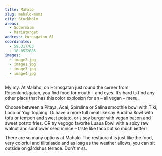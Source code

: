 ```yaml
---
title: Mahalo
slug: mahalo-mums
city: Stockholm
areas:
  - Södermalm
  - Mariatorget
address: Hornsgatan 61
coordinates:
  - 59.317763
  - 18.0522085
images:
  - image2.jpg
  - image1.jpg
  - image3.jpg
  - image4.jpg
---
```


My my. At Malaho, on Hornsgatan just round the corner from Rosenlundsgatan, you find food for mouth – and eyes. It’s hard to find any other place that has this color explosion for an – all vegan – menu.

Choose between a Pitaya, Acai, Spirulina or Salina smoothie bowl with Tiki, Loco or Yogi topping. Or have a more full meal like say Buddha Bowl with tofu or tempeh and sweet potato, or a soy burger with vegan bacon and sweet potato fries. OR try vegogo favorite Luaua Bowl with a spicy raw walnut and sunflower seed mince – taste like taco but so much better!

There are so many options at Mahalo. The restaurant is just like the food, very colorful and tilltalande and as long as the weather allows, you can sit outside on gårdshus terrace. Don’t miss.
